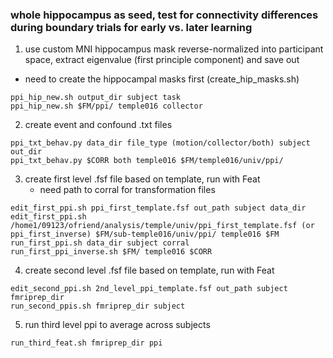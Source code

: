 ### whole hippocampus as seed, test for connectivity differences during boundary trials for early vs. later learning

1. use custom MNI hippocampus mask reverse-normalized into participant space, extract eigenvalue (first principle component) and save out
* need to create the hippocampal masks first (create_hip_masks.sh)
```
ppi_hip_new.sh output_dir subject task
ppi_hip_new.sh $FM/ppi/ temple016 collector
```
2. create event and confound .txt files   
```
ppi_txt_behav.py data_dir file_type (motion/collector/both) subject out_dir
ppi_txt_behav.py $CORR both temple016 $FM/temple016/univ/ppi/
```
3. create first level .fsf file based on template, run with Feat
   * need path to corral for transformation files
``` 
edit_first_ppi.sh ppi_first_template.fsf out_path subject data_dir
edit_first_ppi.sh /home1/09123/ofriend/analysis/temple/univ/ppi_first_template.fsf (or ppi_first_inverse) $FM/sub-temple016/univ/ppi/ temple016 $FM
run_first_ppi.sh data_dir subject corral
run_first_ppi_inverse.sh $FM/ temple016 $CORR
```

4. create second level .fsf file based on template, run with Feat
```
edit_second_ppi.sh 2nd_level_ppi_template.fsf out_path subject fmriprep_dir
run_second_ppis.sh fmriprep_dir subject
```
5. run third level ppi to average across subjects
```
run_third_feat.sh fmriprep_dir ppi
```
